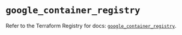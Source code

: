 # `google_container_registry`

Refer to the Terraform Registry for docs: [`google_container_registry`](https://registry.terraform.io/providers/hashicorp/google/6.29.0/docs/resources/container_registry).
